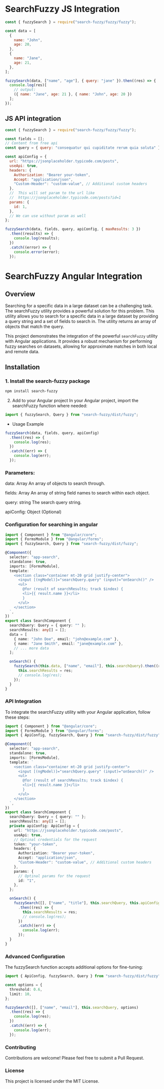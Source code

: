 # SearchFuzzy JS Integration

```js
const { fuzzySearch } = require("search-fuzzy/fuzzy/fuzzy");

const data = [
  {
    name: "John",
    age: 20,
  },
  {
    name: "Jane",
    age: 21,
  },
];

fuzzySearch(data, ["name", "age"], { query: "jane" }).then((res) => {
  console.log(res)[
    // output:
    ({ name: "Jane", age: 21 }, { name: "John", age: 20 })
  ];
});
```

## JS API integration

```js
const { fuzzySearch } = require("search-fuzzy/fuzzy/fuzzy");

const fields = [];
// Content from free api
const query = { query: "consequatur qui cupiditate rerum quia soluta" };

const apiConfig = {
  url: "https://jsonplaceholder.typicode.com/posts",
  useApi: true,
  headers: {
    Authorization: "Bearer your-token",
    Accept: "application/json",
    "Custom-Header": "custom-value", // Additional custom headers
  },
  //  This will set param to the url like
  //  https://jsonplaceholder.typicode.com/posts?id=1
  params: {
    id: 1,
  },
  // We can use without param as well
};

fuzzySearch(data, fields, query, apiConfig, { maxResults: 3 })
  .then((results) => {
    console.log(results);
  })
  .catch((error) => {
    console.error(error);
  });
```

# SearchFuzzy Angular Integration

## Overview

Searching for a specific data in a large dataset can be a challenging task. The searchFuzzy utility provides a powerful solution for this problem. This utility allows you to search for a specific data in a large dataset by providing a query string and a set of fields to search in. The utility returns an array of objects that match the query.

This project demonstrates the integration of the powerful `searchFuzzy` utility with Angular applications. It provides a robust mechanism for performing fuzzy searches on datasets, allowing for approximate matches in both local and remote data.

## Installation

### 1. Install the search-fuzzy package

```bash
npm install search-fuzzy
```

2. Add to your Angular project
   In your Angular project, import the searchFuzzy function where needed:

```typescript
import { fuzzySearch, Query } from "search-fuzzy/dist/fuzzy";
```

- Usage Example

```typescript
fuzzySearch(data, fields, query, apiConfig)
  .then((res) => {
    console.log(res);
  })
  .catch((err) => {
    console.log(err);
  });
```

### Parameters:

data: Array<Object>
An array of objects to search through.

fields: Array<string>
An array of string field names to search within each object.

query: string
The search query string.

apiConfig: Object (Optional)

### Configuration for searching in angular

```typescript
import { Component } from "@angular/core";
import { FormsModule } from "@angular/forms";
import { fuzzySearch, Query } from "search-fuzzy/dist/fuzzy";

@Component({
  selector: "app-search",
  standalone: true,
  imports: [FormsModule],
  template: `
    <section class="container mt-20 grid justify-center">
      <input [(ngModel)]="searchQuery.query" (input)="onSearch()" />
      <ul>
        @for (result of searchResults; track $index) {
        <li>{{ result.name }}</li>
        }
      </ul>
    </section>
  `,
})
export class SearchComponent {
  searchQuery: Query = { query: "" };
  searchResults: any[] = [];
  data = [
    { name: "John Doe", email: "john@example.com" },
    { name: "Jane Smith", email: "jane@example.com" },
    // ... more data
  ];

  onSearch() {
    fuzzySearch(this.data, ["name", "email"], this.searchQuery).then((res) => {
      this.searchResults = res;
      // console.log(res);
    });
  }
}
```

### API Integration
To integrate the searchFuzzy utility with your Angular application, follow these steps:

```typescript
import { Component } from "@angular/core";
import { FormsModule } from "@angular/forms";
import { ApiConfig, fuzzySearch, Query } from "search-fuzzy/dist/fuzzy";

@Component({
  selector: "app-search",
  standalone: true,
  imports: [FormsModule],
  template: `
    <section class="container mt-20 grid justify-center">
      <input [(ngModel)]="searchQuery.query" (input)="onSearch()" />
      <ul>
        @for (result of searchResults; track $index) {
        <li>{{ result.name }}</li>
        }
      </ul>
    </section>
  `,
})
export class SearchComponent {
  searchQuery: Query = { query: "" };
  searchResults: any[] = [];
  private apiConfig: ApiConfig = {
    url: "https://jsonplaceholder.typicode.com/posts",
    useApi: true,
    // Optinal credentials for the request
    token: "your-token",
    headers: {
      Authorization: "Bearer your-token",
      Accept: "application/json",
      "Custom-Header": "custom-value", // Additional custom headers
    },
    params: {
      // Optinal params for the request
      id: "1",
    },
  };

  onSearch() {
    fuzzySearch([], ["name", "title"], this.searchQuery, this.apiConfig)
      .then((res) => {
        this.searchResults = res;
        // console.log(res);
      })
      .catch((err) => {
        console.log(err);
      });
  }
}
```

### Advanced Configuration

The fuzzySearch function accepts additional options for fine-tuning:

```typescript
import { ApiConfig, fuzzySearch, Query } from "search-fuzzy/dist/fuzzy";

const options = {
  threshold: 0.6,
  limit: 10,
};

fuzzySearch([], ["name", "email"], this.searchQuery, options)
  .then((res) => {
    console.log(res);
  })
  .catch((err) => {
    console.log(err);
  });

```

### Contributing

Contributions are welcome! Please feel free to submit a Pull Request.

### License

This project is licensed under the MIT License.
